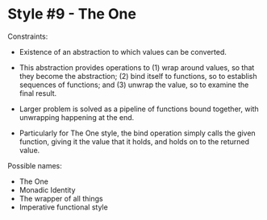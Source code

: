 # Style #9 - The One

Constraints:

- Existence of an abstraction to which values can be
converted. 

- This abstraction provides operations to (1) wrap
around values, so that they become the abstraction; (2) bind
itself to functions, so to establish sequences of functions;
and (3) unwrap the value, so to examine the final result.

- Larger problem is solved as a pipeline of functions bound
together, with unwrapping happening at the end.

- Particularly for The One style, the bind operation simply
calls the given function, giving it the value that it holds, and holds
on to the returned value.


Possible names:

- The One
- Monadic Identity
- The wrapper of all things
- Imperative functional style
